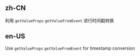 ## zh-CN

利用 `getValueProps` `getValueFromEvent` 进行时间戳转换

## en-US

Use `getValueProps` `getValueFromEvent` for timestamp conversion
